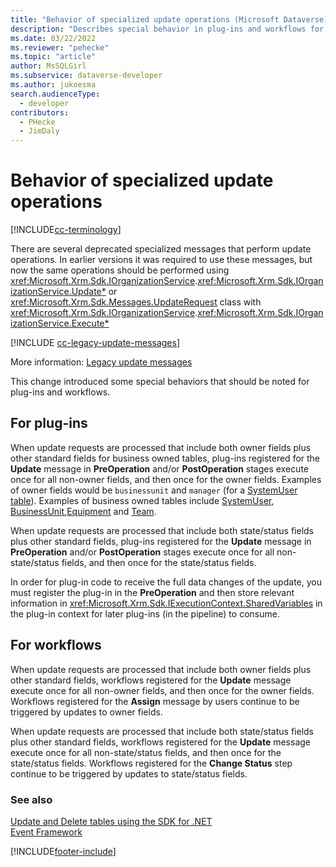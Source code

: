 ```yaml
---
title: "Behavior of specialized update operations (Microsoft Dataverse) | Microsoft Docs" 
description: "Describes special behavior in plug-ins and workflows for update events due to deprecated messages." 
ms.date: 03/22/2022
ms.reviewer: "pehecke"
ms.topic: "article"
author: MsSQLGirl
ms.subservice: dataverse-developer
ms.author: jukoesma
search.audienceType: 
  - developer
contributors:
  - PHecke
  - JimDaly
---
```

# Behavior of specialized update operations

[!INCLUDE[cc-terminology](includes/cc-terminology.md)]

There are several deprecated specialized messages that perform update operations. In earlier versions it was required to use these messages, but now the same operations should be performed using <xref:Microsoft.Xrm.Sdk.IOrganizationService>.<xref:Microsoft.Xrm.Sdk.IOrganizationService.Update*> or <xref:Microsoft.Xrm.Sdk.Messages.UpdateRequest> class with <xref:Microsoft.Xrm.Sdk.IOrganizationService>.<xref:Microsoft.Xrm.Sdk.IOrganizationService.Execute*>

[!INCLUDE [cc-legacy-update-messages](includes/cc-legacy-update-messages.md)]

More information: [Legacy update messages](org-service/entity-operations-update-delete.md#legacy-update-messages) 

This change introduced some special behaviors that should be noted for plug-ins and workflows.

## For plug-ins

When update requests are processed that include both owner fields plus other standard fields for business owned tables, plug-ins registered for the **Update** message in **PreOperation** and/or **PostOperation** stages execute once for all non-owner fields, and then once for the owner fields. Examples of owner fields would be `businessunit` and `manager` (for a [SystemUser table](reference/entities/systemuser.md)). Examples of business owned tables include [SystemUser](reference/entities/systemuser.md), [BusinessUnit](reference/entities/businessunit.md),[Equipment](/dynamics365/customer-engagement/developer/entities/equipment) and [Team](reference/entities/team.md).

When update requests are processed that include both state/status fields plus other standard fields, plug-ins registered for the **Update** message in **PreOperation** and/or **PostOperation** stages execute once for all non-state/status fields, and then once for the state/status fields.

In order for plug-in code to receive the full data changes of the update, you must register the plug-in in the **PreOperation** and then store relevant information in <xref:Microsoft.Xrm.Sdk.IExecutionContext.SharedVariables> in the plug-in context for later plug-ins (in the pipeline) to consume.

## For workflows

When update requests are processed that include both owner fields plus other standard fields, workflows registered for the **Update** message execute once for all non-owner fields, and then once for the owner fields. Workflows registered for the **Assign** message by users continue to be triggered by updates to owner fields.

When update requests are processed that include both state/status fields plus other standard fields, workflows registered for the **Update** message execute once for all non-state/status fields, and then once for the state/status fields. Workflows registered for the **Change Status** step continue to be triggered by updates to state/status fields.

### See also

[Update and Delete tables using the SDK for .NET](org-service/entity-operations-update-delete.md)<br />
[Event Framework](event-framework.md)


[!INCLUDE[footer-include](../../includes/footer-banner.md)]

